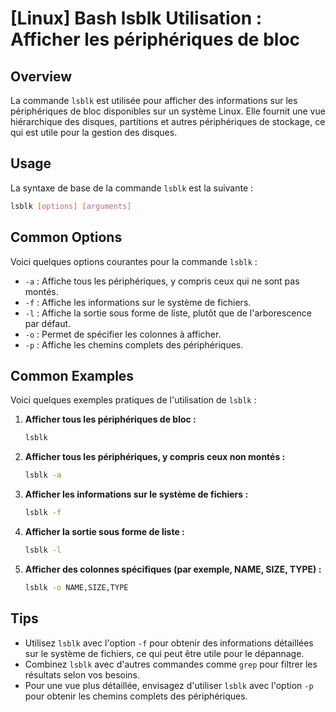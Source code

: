 # [Linux] Bash lsblk Utilisation : Afficher les périphériques de bloc

## Overview
La commande `lsblk` est utilisée pour afficher des informations sur les périphériques de bloc disponibles sur un système Linux. Elle fournit une vue hiérarchique des disques, partitions et autres périphériques de stockage, ce qui est utile pour la gestion des disques.

## Usage
La syntaxe de base de la commande `lsblk` est la suivante :

```bash
lsblk [options] [arguments]
```

## Common Options
Voici quelques options courantes pour la commande `lsblk` :

- `-a` : Affiche tous les périphériques, y compris ceux qui ne sont pas montés.
- `-f` : Affiche les informations sur le système de fichiers.
- `-l` : Affiche la sortie sous forme de liste, plutôt que de l'arborescence par défaut.
- `-o` : Permet de spécifier les colonnes à afficher.
- `-p` : Affiche les chemins complets des périphériques.

## Common Examples
Voici quelques exemples pratiques de l'utilisation de `lsblk` :

1. **Afficher tous les périphériques de bloc :**
   ```bash
   lsblk
   ```

2. **Afficher tous les périphériques, y compris ceux non montés :**
   ```bash
   lsblk -a
   ```

3. **Afficher les informations sur le système de fichiers :**
   ```bash
   lsblk -f
   ```

4. **Afficher la sortie sous forme de liste :**
   ```bash
   lsblk -l
   ```

5. **Afficher des colonnes spécifiques (par exemple, NAME, SIZE, TYPE) :**
   ```bash
   lsblk -o NAME,SIZE,TYPE
   ```

## Tips
- Utilisez `lsblk` avec l'option `-f` pour obtenir des informations détaillées sur le système de fichiers, ce qui peut être utile pour le dépannage.
- Combinez `lsblk` avec d'autres commandes comme `grep` pour filtrer les résultats selon vos besoins.
- Pour une vue plus détaillée, envisagez d'utiliser `lsblk` avec l'option `-p` pour obtenir les chemins complets des périphériques.